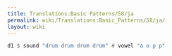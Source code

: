 ```yaml
---
title: Translations:Basic Patterns/58/ja
permalink: wiki/Translations:Basic_Patterns/58/ja/
layout: wiki
---
```


``` Haskell
d1 $ sound "drum drum drum drum" # vowel "a o p p"
```
